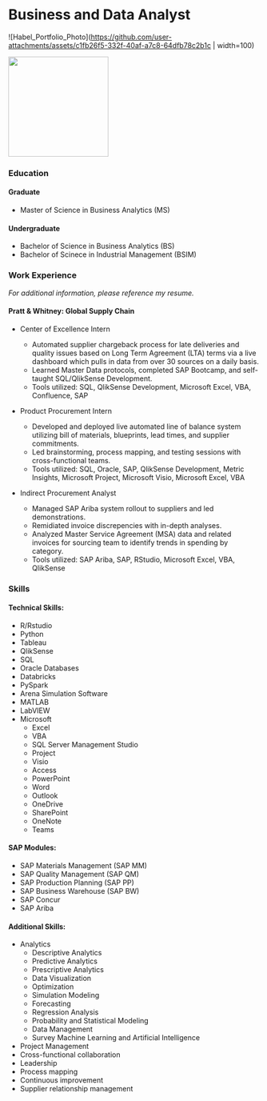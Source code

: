 # Business and Data Analyst
![Habel_Portfolio_Photo](https://github.com/user-attachments/assets/c1fb26f5-332f-40af-a7c8-64dfb78c2b1c | width=100)

<img src="https://github.com/user-attachments/assets/c1fb26f5-332f-40af-a7c8-64dfb78c2b1c" width="200" />

### Education

#### Graduate
- Master of Science in Business Analytics (MS)

#### Undergraduate
- Bachelor of Science in Business Analytics (BS)
- Bachelor of Scinece in Industrial Management (BSIM)

### Work Experience 
*For additional information, please reference my resume.*

#### Pratt & Whitney: Global Supply Chain
- Center of Excellence Intern
    - Automated supplier chargeback process for late deliveries and quality issues based on Long Term Agreement (LTA) terms via a live dashboard which pulls in data from over 30 sources on a daily basis.
    - Learned Master Data protocols, completed SAP Bootcamp, and self-taught SQL/QlikSense Development.
    - Tools utilized: SQL, QlikSense Development, Microsoft Excel, VBA, Confluence, SAP
      
 - Product Procurement Intern
    - Developed and deployed live automated line of balance system utilizing bill of materials, blueprints, lead times, and supplier commitments.
    - Led brainstorming, process mapping, and testing sessions with cross-functional teams.
    - Tools utilized: SQL, Oracle, SAP, QlikSense Development, Metric Insights, Microsoft Project, Microsoft Visio, Microsoft Excel, VBA
  
- Indirect Procurement Analyst
  - Managed SAP Ariba system rollout to suppliers and led demonstrations.
  - Remidiated invoice discrepencies with in-depth analyses.
  - Analyzed Master Service Agreement (MSA) data and related invoices for sourcing team to identify trends in spending by category.
  - Tools utilized: SAP Ariba, SAP, RStudio, Microsoft Excel, VBA, QlikSense


### Skills
#### Technical Skills:
- R/Rstudio
- Python
- Tableau
- QlikSense
- SQL
- Oracle Databases
- Databricks
- PySpark
- Arena Simulation Software
- MATLAB
- LabVIEW
- Microsoft
  - Excel
  - VBA
  - SQL Server Management Studio
  - Project
  - Visio
  - Access
  - PowerPoint
  - Word
  - Outlook
  - OneDrive
  - SharePoint
  - OneNote
  - Teams

#### SAP Modules:
- SAP Materials Management (SAP MM)
- SAP Quality Management (SAP QM)
- SAP Production Planning (SAP PP)
- SAP Business Warehouse (SAP BW)
- SAP Concur
- SAP Ariba

#### Additional Skills:
- Analytics
  - Descriptive Analytics
  - Predictive Analytics
  - Prescriptive Analytics
  - Data Visualization
  - Optimization
  - Simulation Modeling
  - Forecasting
  - Regression Analysis
  - Probability and Statistical Modeling
  - Data Management
  - Survey Machine Learning and Artificial Intelligence
- Project Management
- Cross-functional collaboration
- Leadership
- Process mapping
- Continuous improvement
- Supplier relationship management
  
